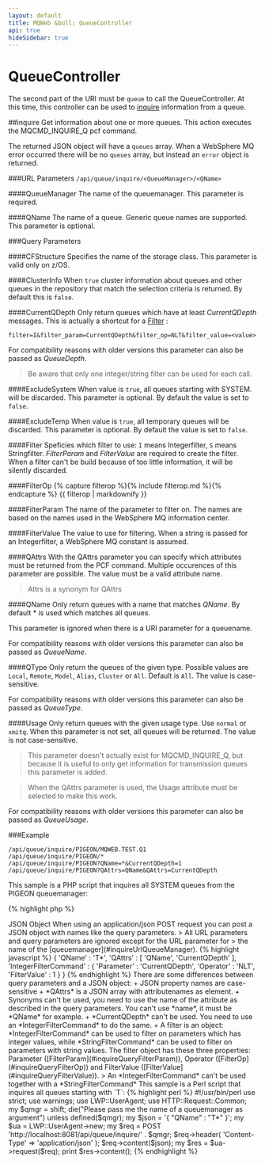 ```yaml
---
layout: default
title: MQWeb &bull; QueueController
api: true
hideSidebar: true
---
```

QueueController
===============

The second part of the URI must be `queue` to call the QueueController.
At this time, this controller can be used to [inquire](#inquire) information from a queue.

##<a name="inquire"></a>inquire
Get information about one or more queues. This action executes the MQCMD_INQUIRE_Q pcf command.

The returned JSON object will have a `queues` array. When a WebSphere MQ error occurred 
there will be no `queues` array, but instead an `error` object is returned.

###<a name="inquireUrl"></a>URL Parameters
`/api/queue/inquire/<QueueManager>/<QName>`

####<a name="inquireUrlQueueManager"></a>QueueManager
The name of the queuemanager. This parameter is required.

####<a name="inquireUrlQName"></a>QName
The name of a queue. Generic queue names are supported.
This parameter is optional.

###<a name="inquireQuery"></a>Query Parameters

####<a name="inquireQueryCFStructure"></a>CFStructure
Specifies the name of the storage class. This parameter is valid only on z/OS.

####<a name="inquireQueryClusterInfo"></a>ClusterInfo
When `true` cluster information about queues and other queues in the repository 
that match the selection criteria is returned. By default this is `false`.

####<a name="inquireQueryCurrentQDepth"></a>CurrentQDepth
Only return queues which have at least *CurrentQDepth* messages. This is
actually a shortcut for a [Filter](#inquireFilter) : 

    filter=I&filter_param=CurrentQDepth&filter_op=NLT&filter_value=<value>

For compatibility reasons with older versions this parameter can also
be passed as *QueueDepth*.

> Be aware that only one integer/string filter can be used for each call.

####<a name="inquireQueryExcludeSystem"></a>ExcludeSystem
When value is `true`, all queues starting with SYSTEM. will be discarded.
This parameter is optional. By default the value is set to `false`.

####<a name="inquireQueryExcludeTemp"></a>ExcludeTemp
When value is `true`, all temporary queues will be discarded.
This parameter is optional. By default the value is set to `false`.

####<a name="inquireQueryFilter"></a>Filter
Speficies which filter to use: `I` means Integerfilter, `S` means Stringfilter.
*FilterParam* and *FilterValue* are required to create the filter. When a filter can't be build
because of too little information, it will be silently discarded.

####<a name="inquireQueryFilterOp"></a>FilterOp
{% capture filterop %}{% include filterop.md %}{% endcapture %}
{{ filterop | markdownify }}

####<a name="inquireQueryFilterParam"></a>FilterParam
The name of the parameter to filter on. The names are based on the names used in the WebSphere MQ information center.

####<a name="inquireQueryFilterValue"></a>FilterValue
The value to use for filtering. When a string is passed for an Integerfilter, a WebSphere MQ constant is assumed.

####<a name="inquireQueryQAttrs"></a>QAttrs
With the QAttrs parameter you can specify which attributes must be
returned from the PCF command. Multiple occurences of this parameter
are possible. The value must be a valid attribute name.

> Attrs is a synonym for QAttrs

####<a name="inquireQueryQName"></a>QName
Only return queues with a name that matches *QName*. By 
default * is used which matches all queues.

This parameter is ignored when there is a URI parameter for a queuename.

For compatibility reasons with older versions this parameter can also
be passed as *QueueName*.

####<a name="inquireQueryQType"></a>QType
Only return the queues of the given type. Possible values are `Local`,
`Remote`, `Model`, `Alias`, `Cluster` or `All`. Default is `All`. The
value is case-sensitive.

For compatibility reasons with older versions this parameter can also
be passed as *QueueType*.

####<a name="inquireQueryUsage"></a>Usage
Only return queues with the given usage type. Use `normal` or `xmitq`. When
this parameter is not set, all queues will be returned. The value is not
case-sensitive.

> This parameter doesn't actually exist for MQCMD_INQUIRE_Q, but because it
> is useful to only get information for transmission queues this
> parameter is added.

> When the QAttrs parameter is used, the Usage attribute must be selected to
> make this work.

For compatibility reasons with older versions this parameter can also
be passed as *QueueUsage*.

###<a name="inquireExample"></a>Example

`/api/queue/inquire/PIGEON/MQWEB.TEST.Q1`  
`/api/queue/inquire/PIGEON/*`  
`/api/queue/inquire/PIGEON?QName=*&CurrentQDepth=1`  
`/api/queue/inquire/PIGEON?QAttrs=QName&QAttrs=CurrentQDepth`

This sample is a PHP script that inquires all SYSTEM queues from the PIGEON
queuemanager:

{% highlight php %}
<?php

	/*
	 * Inquire all SYSTEM queues from queuemanager PIGEON.
	 * MQWeb runs on localhost and is listening on port 8081. 
	 */
	$url = "http://localhost:8081/api/queue/inquire/PIGEON/SYSTEM*";
	$curl = curl_init();
	curl_setopt($curl, CURLOPT_URL, $url);
	curl_setopt($curl, CURLOPT_HEADER, false);
	curl_setopt($curl, CURLOPT_RETURNTRANSFER, 1);
	curl_setopt($curl, CURLOPT_HTTP_VERSION, CURL_HTTP_VERSION_1_1);
	$response = curl_exec($curl);
	$data = json_decode($response, true);
	print_r($data);
{% endhighlight %}

###<a name="inquireJSON"></a>JSON Object
When using an application/json POST request you can post a JSON object with names like the
query parameters.

> All URL parameters and query parameters are ignored except for the URL parameter for
> the name of the [queuemanager](#inquireUrlQueueManager).

{% highlight javascript %}
    {
      'QName' : 'T*',
      'QAttrs' : [
        'QName',
        'CurrentQDepth'
      ],
      'IntegerFilterCommand' : {
        'Parameter' : 'CurrentQDepth',
        'Operator' : 'NLT',
        'FilterValue' : 1
      }
    }
{% endhighlight %}

There are some differences between query parameters and a JSON object:

+ JSON property names are case-sensitive
+ *QAttrs* is a JSON array with attributenames as element.
+ Synonyms can't be used, you need to use the name of the attribute
  as described in the query parameters. You can't use *name*, it must be *QName* for example.
+ *CurrentQDepth* can't be used. You need to use an *IntegerFilterCommand* to do the same.
+ A filter is an object: *IntegerFilterCommand* can be used to filter on parameters which has
  integer values, while *StringFilterCommand* can be used to filter on parameters with string values.
  The filter object has these three properties: Parameter ([FilterParam](#inquireQueryFilterParam)), 
  Operator ([FilterOp](#inquireQueryFilterOp)) and FilterValue ([FilterValue](#inquireQueryFilterValue)).

> An *IntegerFilterCommand* can't be used together with a *StringFilterCommand*

This sample is a Perl script that inquires all queues starting with `T`:

{% highlight perl %}
#!/usr/bin/perl
use strict;
use warnings;
use LWP::UserAgent;
use HTTP::Request::Common;

my $qmgr = shift;
die("Please pass me the name of a queuemanager as argument") unless defined($qmgr);

my $json = '{ "QName" : "T*" }';

my $ua = LWP::UserAgent->new;
my $req = POST 'http://localhost:8081/api/queue/inquire/' . $qmgr;
$req->header( 'Content-Type' => 'application/json' );
$req->content($json);

my $res = $ua->request($req);

print $res->content();

{% endhighlight %}
